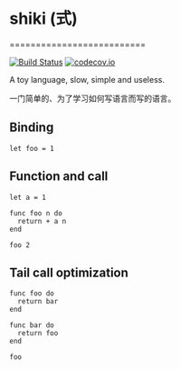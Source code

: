 # shiki (式)
==========================

[![Build Status](https://travis-ci.org/ethe/shiki.svg?branch=master)](https://travis-ci.org/ethe/shiki) [![codecov.io](https://codecov.io/gh/ethe/shiki/badge.svg)](https://codecov.io/gh/ethe/shiki)

A toy language, slow, simple and useless.

一门简单的、为了学习如何写语言而写的语言。


## Binding
```
let foo = 1
```

## Function and call
```
let a = 1

func foo n do
  return + a n
end

foo 2
```

## Tail call optimization
```
func foo do
  return bar
end

func bar do
  return foo
end

foo
```
